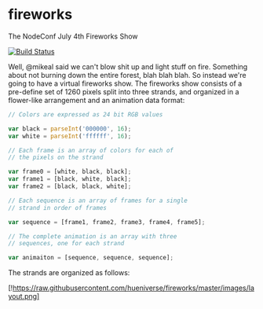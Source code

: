 # fireworks

The NodeConf July 4th Fireworks Show

[![Build Status](https://secure.travis-ci.org/hueniverse/fireworks.png)](http://travis-ci.org/hueniverse/fireworks)

Well, @mikeal said we can't blow shit up and light stuff on fire. Something about not burning down the entire forest, blah blah blah. So instead we're going
to have a virtual fireworks show. The fireworks show consists of a pre-define set of 1260 pixels split into three strands, and organized in a flower-like
arrangement and an animation data format:

```javascript
// Colors are expressed as 24 bit RGB values

var black = parseInt('000000', 16);
var white = parseInt('ffffff', 16);

// Each frame is an array of colors for each of
// the pixels on the strand

var frame0 = [white, black, black];
var frame1 = [black, white, black];
var frame2 = [black, black, white];

// Each sequence is an array of frames for a single
// strand in order of frames

var sequence = [frame1, frame2, frame3, frame4, frame5];

// The complete animation is an array with three
// sequences, one for each strand

var animaiton = [sequence, sequence, sequence];
```

The strands are organized as follows:

[!https://raw.githubusercontent.com/hueniverse/fireworks/master/images/layout.png]